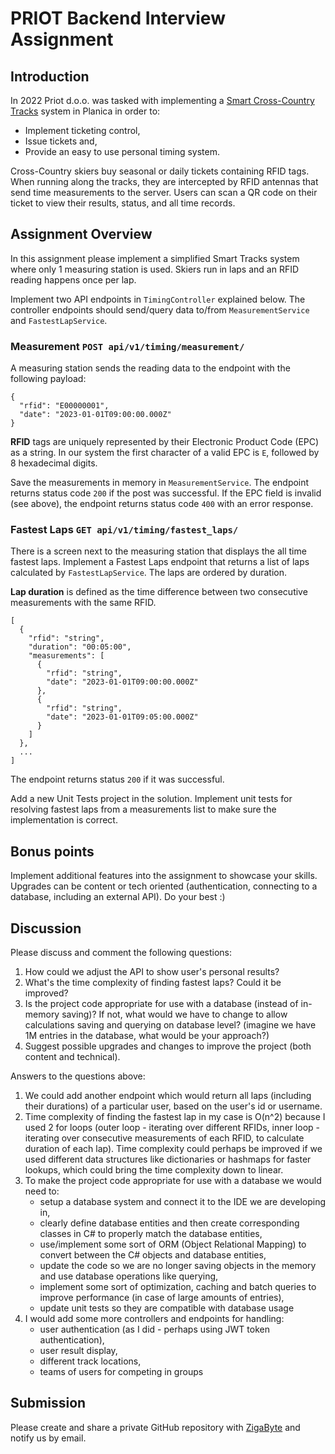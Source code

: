# PRIOT Backend Interview Assignment

## Introduction

In 2022 Priot d.o.o. was tasked with implementing
a [Smart Cross-Country Tracks](https://priot.io/project/smart-cross-country-tracks/) system in Planica in order to:

- Implement ticketing control,
- Issue tickets and,
- Provide an easy to use personal timing system.

Cross-Country
skiers buy seasonal or daily tickets containing RFID tags. When running along the tracks, they are intercepted
by RFID antennas that send time measurements to the server. Users can scan a QR code on their ticket to view their
results, status, and all time records.

## Assignment Overview

In this assignment please implement a simplified Smart Tracks system where only 1 measuring station
is used.
Skiers run in laps and an RFID reading happens once per lap.

Implement two API endpoints in `TimingController` explained below. The controller endpoints should send/query data
to/from `MeasurementService` and `FastestLapService`.

### Measurement `POST api/v1/timing/measurement/`

A measuring station sends the reading data to the endpoint with the following payload:

```
{
  "rfid": "E00000001",
  "date": "2023-01-01T09:00:00.000Z"
}
```

**RFID** tags are uniquely represented by their Electronic Product Code (EPC) as a string. In our system the first
character of a valid EPC is `E`, followed by 8 hexadecimal digits.

Save the measurements in memory in `MeasurementService`. The endpoint returns status code `200` if the post was
successful. If the EPC field is invalid (see above), the endpoint returns status code `400` with an error response.

### Fastest Laps `GET api/v1/timing/fastest_laps/`

There is a screen next to the measuring station that displays the all time fastest laps. Implement a Fastest Laps
endpoint that returns a list of laps calculated by `FastestLapService`. The laps are ordered by duration.

**Lap duration** is defined as the time difference between two consecutive measurements with the same RFID.

```
[
  {
    "rfid": "string",
    "duration": "00:05:00",
    "measurements": [
      {
        "rfid": "string",
        "date": "2023-01-01T09:00:00.000Z"
      },
      {
        "rfid": "string",
        "date": "2023-01-01T09:05:00.000Z"
      }
    ]
  },
  ...
]
```

The endpoint returns status `200` if it was successful.

Add a new Unit Tests project in the solution. Implement unit tests for resolving fastest laps from a measurements list
to make sure the implementation is correct.

## Bonus points

Implement additional features into the assignment to showcase your skills. Upgrades can be content or tech oriented (authentication, connecting to a database, including an external API). Do your best :)


## Discussion

Please discuss and comment the following questions:

1. How could we adjust the API to show user's personal results?
2. What's the time complexity of finding fastest laps? Could it be improved?
3. Is the project code appropriate for use with a database (instead of in-memory saving)? If not, what would we have to
   change to allow calculations saving and querying on database level? (imagine we have 1M entries in the database, what would be your approach?)
4. Suggest possible upgrades and changes to improve the project (both content and technical).

Answers to the questions above:

1. We could add another endpoint which would return all laps (including their durations) of a particular user, based on the user's id or username.
2. Time complexity of finding the fastest lap in my case is O(n^2) because I used 2 for loops
   (outer loop - iterating over different RFIDs, inner loop - iterating over consecutive measurements of each RFID, to calculate duration of each lap).
   Time complexity could perhaps be improved if we used different data structures like dictionaries or hashmaps for faster lookups,
   which could bring the time complexity down to linear.
3. To make the project code appropriate for use with a database we would need to:
   - setup a database system and connect it to the IDE we are developing in,
   - clearly define database entities and then create corresponding classes in C# to properly match the database entities,
   - use/implement some sort of ORM (Object Relational Mapping) to convert between the C# objects and database entities,
   - update the code so we are no longer saving objects in the memory and use database operations like querying,
   - implement some sort of optimization, caching and batch queries to improve performance (in case of large amounts of entries),
   - update unit tests so they are compatible with database usage
4. I would add some more controllers and endpoints for handling:
   - user authentication (as I did - perhaps using JWT token authentication),
   - user result display,
   - different track locations,
   - teams of users for competing in groups

## Submission

Please create and share a private GitHub repository with [ZigaByte](https://github.com/ZigaByte) and notify us by email.
